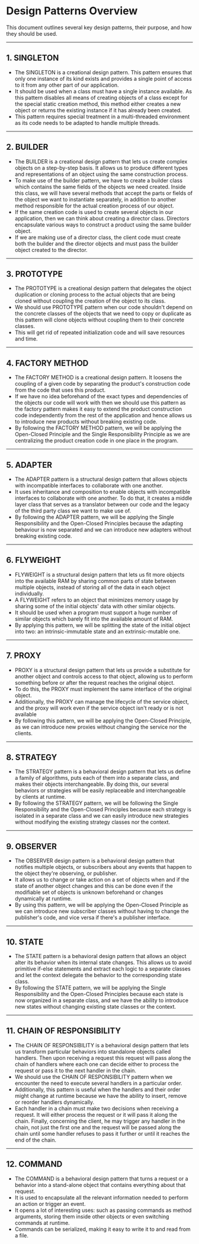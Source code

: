 # Design Patterns Overview

This document outlines several key design patterns, their purpose, and how they should be used.

---

## 1. SINGLETON

- The SINGLETON is a creational design pattern. This pattern ensures that only one instance of its kind exists and provides a single point of access to it from any other part of our application.
- It should be used when a class must have a single instance available. As this pattern disables all means of creating objects of a class except for the special static creation method, this method either creates a new object or returns the existing instance if it has already been created.
- This pattern requires special treatment in a multi-threaded environment as its code needs to be adapted to handle multiple threads.

---

## 2. BUILDER

- The BUILDER is a creational design pattern that lets us create complex objects on a step-by-step basis. It allows us to produce different types and representations of an object using the same construction process.
- To make use of the builder pattern, we have to create a builder class which contains the same fields of the objects we need created. Inside this class, we will have several methods that accept the parts or fields of the object we want to instantiate separately, in addition to another method responsible for the actual creation process of our object.
- If the same creation code is used to create several objects in our application, then we can think about creating a director class. Directors encapsulate various ways to construct a product using the same builder object.
- If we are making use of a director class, the client code must create both the builder and the director objects and must pass the builder object created to the director.

---

## 3. PROTOTYPE

- The PROTOTYPE is a creational design pattern that delegates the object duplication or cloning process to the actual objects that are being cloned without coupling the creation of the object to its class.
- We should use PROTOTYPE pattern when our code shouldn't depend on the concrete classes of the objects that we need to copy or duplicate as this pattern will clone objects without coupling them to their concrete classes.
- This will get rid of repeated initialization code and will save resources and time.

---

## 4. FACTORY METHOD

- The FACTORY METHOD is a creational design pattern. It loosens the coupling of a given code by separating the product's construction code from the code that uses this product.
- If we have no idea beforehand of the exact types and dependencies of the objects our code will work with then we should use this pattern as the factory pattern makes it easy to extend the product construction code independently from the rest of the application and hence allows us to introduce new products without breaking existing code.
- By following the FACTORY METHOD pattern, we will be applying the Open-Closed Principle and the Single Responsibility Principle as we are centralizing the product creation code in one place in the program.

---

## 5. ADAPTER

- The ADAPTER pattern is a structural design pattern that allows objects with incompatible interfaces to collaborate with one another.
- It uses inheritance and composition to enable objects with incompatible interfaces to collaborate with one another. To do that, it creates a middle layer class that serves as a translator between our code and the legacy of the third party class we want to make use of.
- By following the ADAPTER pattern, we will be applying the Single Responsibility and the Open-Closed Principles because the adapting behaviour is now separated and we can introduce new adapters without breaking existing code.

---

## 6. FLYWEIGHT

- FLYWEIGHT is a structural design pattern that lets us fit more objects into the available RAM by sharing common parts of state between multiple objects, instead of storing all of the data in each object individually.
- A FLYWEIGHT refers to an object that minimizes memory usage by sharing some of the initial objects' data with other similar objects.
- It should be used when a program must support a huge number of similar objects which barely fit into the available amount of RAM.
- By applying this pattern, we will be splitting the state of the initial object into two: an intrinsic-immutable state and an extrinsic-mutable one.

---

## 7. PROXY

- PROXY is a structural design pattern that lets us provide a substitute for another object and controls access to that object, allowing us to perform something before or after the request reaches the original object.
- To do this, the PROXY must implement the same interface of the original object.
- Additionally, the PROXY can manage the lifecycle of the service object, and the proxy will work even if the service object isn't ready or is not available
- By following this pattern, we will be applying the Open-Closed Principle, as we can introduce new proxies without changing the service nor the clients.

---

## 8. STRATEGY

- The STRATEGY pattern is a behavioral design pattern that lets us define a family of algorithms, puts each of them into a separate class, and makes their objects interchangeable. By doing this, our several behaviors or strategies will be easily replaceable and interchangeable by clients at runtime.
- By following the STRATEGY pattern, we will be following the Single Responsibility and the Open-Closed Principles because each strategy is isolated in a separate class and we can easily introduce new strategies without modifying the existing strategy classes nor the context.

---

## 9. OBSERVER

- The OBSERVER design pattern is a behavioral design pattern that notifies multiple objects, or subscribers about any events that happen to the object they're observing, or publisher.
- It allows us to change or take action on a set of objects when and if the state of another object changes and this can be done even if the modifiable set of objects is unknown beforehand or changes dynamically at runtime.
- By using this pattern, we will be applying the Open-Closed Principle as we can introduce new subscriber classes without having to change the publisher's code, and vice versa if there's a publisher interface.

---

## 10. STATE

- The STATE pattern is a behavioral design pattern that allows an object alter its behavior when its internal state changes. This allows us to avoid primitive if-else statements and extract each logic to a separate classes and let the context delegate the behavior to the corresponding state class.
- By following the STATE pattern, we will be applying the Single Responsibility and the Open-Closed Principles because each state is now organized in a separate class, and we have the ability to introduce new states without changing existing state classes or the context.

---

## 11. CHAIN OF RESPONSIBILITY

- The CHAIN OF RESPONSIBILITY is a behavioral design pattern that lets us transform particular behaviors into standalone objects called handlers. Then upon receiving a request this request will pass along the chain of handlers where each one can decide either to process the request or pass it to the next handler in the chain.
- We should use the CHAIN OF RESPONSIBILITY pattern when we encounter the need to execute several handlers in a particular order.
- Additionally, this pattern is useful when the handlers and their order might change at runtime because we have the ability to insert, remove or reorder handlers dynamically.
- Each handler in a chain must make two decisions when receiving a request. It will either process the request or it will pass it along the chain. Finally, concerning the client, he may trigger any handler in the chain, not just the first one and the request will be passed along the chain until some handler refuses to pass it further or until it reaches the end of the chain.

---

## 12. COMMAND

- The COMMAND is a behavioral design pattern that turns a request or a behavior into a stand-alone object that contains everything about that request.
- It is used to encapsulate all the relevant information needed to perform an action or trigger an event.
- It opens a lot of interesting uses: such as passing commands as method arguments, storing them inside other objects or even switching commands at runtime.
- Commands can be serialized, making it easy to write it to and read from a file.